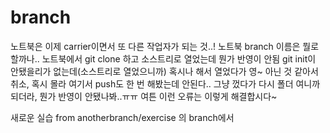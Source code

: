 # branch 
노트북은 이제 carrier이면서 또 다른 작업자가 되는 것..!
노트북 branch 이름은 뭘로 할까나..
노트북에서 git clone 하고 소스트리로 열었는데 뭔가 반영이 안됨
git init이 안됐을리가 없는데(소스트리로 열었으니까) 혹시나 해서 열었다가 영~ 아닌 것 같아서 취소, 혹시 몰라 여기서 push도 한 번 해봤는데 안된다..
그냥 껐다가 다시 폴더 여니까 되더라, 뭔가 반영이 안됐나봐..ㅠㅠ
여튼 이런 오류는 이렇게 해결합시다~

새로운 실습 from anotherbranch/exercise 의 branch에서